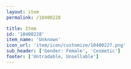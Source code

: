 ```yaml
---
layout: item
permalink: /10400228

title: Item
id: '10400228'
item_name: 'Unknown'
icon_url: 'item/icon/customize/10400227.png'
sub_header: ['Gender: Female', 'Cosmetic']
footer: ['Untradable, Unsellable']
---
```

